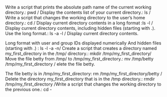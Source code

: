 Write a script that prints the absolute path name of the current working directory.: pwd / Display the contents list of your current directory.: ls / Write a script that changes the working directory to the user’s home directory.: cd / Display current directory contents in a long format :ls -l / Display current directory contents, including hidden files (starting with .). Use the long format.: ls -a -l / Display current directory contents.

Long format
with user and group IDs displayed numerically
And hidden files (starting with .) : ls -l -a -n/ Create a script that creates a directory named my_first_directory in the /tmp/ directory.: mkdir /tmp/my_first_directory/ Move the file betty from /tmp/ to /tmp/my_first_directory.: mv /tmp/betty /tmp/my_first_directory / elete the file betty.

The file betty is in /tmp/my_first_directory: rm /tmp/my_first_directory/betty / Delete the directory my_first_directory that is in the /tmp directory.: rmdir /tmp/my_first_directory /Write a script that changes the working directory to the previous one.: cd -
